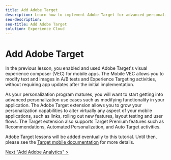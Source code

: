 ```yaml
---
title: Add Adobe Target
description: Learn how to implement Adobe Target for advanced personalization use cases. This lesson is part of the Implementing the Experience Cloud in Mobile iOS Swift Applications tutorial.
seo-description:
seo-title: Add Adobe Target
solution: Experience Cloud
---
```


# Add Adobe Target

In the previous lesson, you enabled and used Adobe Target's visual experience composer (VEC) for mobile apps. The Mobile VEC allows you to modify text and images in A/B tests and Experience Targeting activities, without requiring app updates after the initial implementation.

As your personalization program matures, you will want to start getting into advanced personalization use cases such as modifying functionality in your application. The Adobe Target extension allows you to grow your personalization capabilities to alter virtually any aspect of your mobile applications, such as links, rolling out new features, layout testing and user flows. The Target extension also supports Target Premium features such as Recommendations, Automated Personalization, and Auto Target activities.

Adobe Target lessons will be added eventually to this tutorial. Until then, please see the [Target mobile documentation](https://aep-sdks.gitbook.io/docs/using-mobile-extensions/adobe-target) for more details.
  
[Next "Add Adobe Analytics" >](analytics.md)